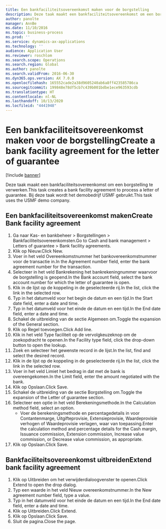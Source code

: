 ```yaml
---
title: Een bankfaciliteitsovereenkomst maken voor de borgstelling
description: Deze taak maakt een bankfaciliteitsovereenkomst om een borgstelling te verwerken.
author: panolte
manager: AnnBe
ms.date: 11/10/2016
ms.topic: business-process
ms.prod: ''
ms.service: dynamics-ax-applications
ms.technology: ''
audience: Application User
ms.reviewer: roschlom
ms.search.scope: Operations
ms.search.region: Global
ms.author: panolte
ms.search.validFrom: 2016-06-30
ms.dyn365.ops.version: AX 7.0.0
ms.openlocfilehash: 165552cade2a38d9605240ab6a8ff423585786ca
ms.sourcegitcommit: 199848e78df5cb7c439b001bdbe1ece963593cdb
ms.translationtype: HT
ms.contentlocale: nl-NL
ms.lasthandoff: 10/13/2020
ms.locfileid: "4441948"
---
```

# <a name="create-a-bank-facility-agreement-for-the-letter-of-guarantee"></a><span data-ttu-id="7bbd7-103">Een bankfaciliteitsovereenkomst maken voor de borgstelling</span><span class="sxs-lookup"><span data-stu-id="7bbd7-103">Create a bank facility agreement for the letter of guarantee</span></span>

[!include [banner](../../includes/banner.md)]

<span data-ttu-id="7bbd7-104">Deze taak maakt een bankfaciliteitsovereenkomst om een borgstelling te verwerken.</span><span class="sxs-lookup"><span data-stu-id="7bbd7-104">This task creates a bank facility agreement to process a letter of guarantee.</span></span> <span data-ttu-id="7bbd7-105">Bij deze taak wordt het demobedrijf USMF gebruikt.</span><span class="sxs-lookup"><span data-stu-id="7bbd7-105">This task uses the USMF demo company.</span></span> 


## <a name="create-bank-facility-agreement"></a><span data-ttu-id="7bbd7-106">Een bankfaciliteitsovereenkomst maken</span><span class="sxs-lookup"><span data-stu-id="7bbd7-106">Create Bank facility agreement</span></span>
1. <span data-ttu-id="7bbd7-107">Ga naar Kas- en bankbeheer > Borgstellingen > Bankfaciliteitsovereenkomsten.</span><span class="sxs-lookup"><span data-stu-id="7bbd7-107">Go to Cash and bank management > Letters of guarantee > Bank facility agreements.</span></span>
2. <span data-ttu-id="7bbd7-108">Klik op Nieuw.</span><span class="sxs-lookup"><span data-stu-id="7bbd7-108">Click New.</span></span>
3. <span data-ttu-id="7bbd7-109">Voer in het veld Overeenkomstnummer het bankovereenkomstnummer voor de transactie in.</span><span class="sxs-lookup"><span data-stu-id="7bbd7-109">In the Agreement number field, enter the bank agreement number for the transaction.</span></span>
4. <span data-ttu-id="7bbd7-110">Selecteer in het veld Bankrekening het bankrekeningnummer waarvoor de borgstelling is geopend.</span><span class="sxs-lookup"><span data-stu-id="7bbd7-110">In the Bank account field, select the bank account number for which the letter of guarantee is open.</span></span> 
5. <span data-ttu-id="7bbd7-111">Klik in de lijst op de koppeling in de geselecteerde rij.</span><span class="sxs-lookup"><span data-stu-id="7bbd7-111">In the list, click the link in the selected row.</span></span>
6. <span data-ttu-id="7bbd7-112">Typ in het datumveld voor het begin de datum en een tijd.</span><span class="sxs-lookup"><span data-stu-id="7bbd7-112">In the Start date field, enter a date and time.</span></span>
7. <span data-ttu-id="7bbd7-113">Typ in het datumveld voor het einde de datum en een tijd.</span><span class="sxs-lookup"><span data-stu-id="7bbd7-113">In the End date field, enter a date and time.</span></span>
8. <span data-ttu-id="7bbd7-114">Schakel de uitbreiding van de sectie Algemeen om.</span><span class="sxs-lookup"><span data-stu-id="7bbd7-114">Toggle the expansion of the General section.</span></span>
9. <span data-ttu-id="7bbd7-115">Klik op Regel toevoegen.</span><span class="sxs-lookup"><span data-stu-id="7bbd7-115">Click Add line.</span></span>
10. <span data-ttu-id="7bbd7-116">Klik in het veld Type faciliteit op de vervolgkeuzeknop om de zoekopdracht te openen.</span><span class="sxs-lookup"><span data-stu-id="7bbd7-116">In the Facility type field, click the drop-down button to open the lookup.</span></span>
11. <span data-ttu-id="7bbd7-117">Zoek en selecteer het gewenste record in de lijst.</span><span class="sxs-lookup"><span data-stu-id="7bbd7-117">In the list, find and select the desired record.</span></span>
12. <span data-ttu-id="7bbd7-118">Klik in de lijst op de koppeling in de geselecteerde rij.</span><span class="sxs-lookup"><span data-stu-id="7bbd7-118">In the list, click the link in the selected row.</span></span>
13. <span data-ttu-id="7bbd7-119">Voer in het veld Limiet het bedrag in dat met de bank is overeengekomen.</span><span class="sxs-lookup"><span data-stu-id="7bbd7-119">In the Limit field, enter the amount negotiated with the bank.</span></span>
14. <span data-ttu-id="7bbd7-120">Klik op Opslaan.</span><span class="sxs-lookup"><span data-stu-id="7bbd7-120">Click Save.</span></span>
15. <span data-ttu-id="7bbd7-121">Schakel de uitbreiding van de sectie Borgstelling om.</span><span class="sxs-lookup"><span data-stu-id="7bbd7-121">Toggle the expansion of the Letter of guarantee section.</span></span>
16. <span data-ttu-id="7bbd7-122">Selecteer een optie in het veld Berekeningsmethode.</span><span class="sxs-lookup"><span data-stu-id="7bbd7-122">In the Calculation method field, select an option.</span></span>
    * <span data-ttu-id="7bbd7-123">Voer de berekeningsmethode en percentagedetails in voor Contantenmarge, Uitgifteprovisie, Extensieprovisie, Waardeprovisie verhogen of Waardeprovisie verlagen, waar van toepassing.</span><span class="sxs-lookup"><span data-stu-id="7bbd7-123">Enter the calculation method and percentage details for the Cash margin, Issuance commission, Extension commission, Increase value commission, or Decrease value commission, as appropriate.</span></span>   
17. <span data-ttu-id="7bbd7-124">Klik op Opslaan.</span><span class="sxs-lookup"><span data-stu-id="7bbd7-124">Click Save.</span></span>

## <a name="extend-bank-facility-agreement"></a><span data-ttu-id="7bbd7-125">Bankfaciliteitsovereenkomst uitbreiden</span><span class="sxs-lookup"><span data-stu-id="7bbd7-125">Extend bank facility agreement</span></span>
1. <span data-ttu-id="7bbd7-126">Klik op Uitbreiden om het verwijderdialoogvenster te openen.</span><span class="sxs-lookup"><span data-stu-id="7bbd7-126">Click Extend to open the drop dialog.</span></span>
2. <span data-ttu-id="7bbd7-127">Typ een waarde in het veld Nieuw overeenkomstnummer.</span><span class="sxs-lookup"><span data-stu-id="7bbd7-127">In the New agreement number field, type a value.</span></span>
3. <span data-ttu-id="7bbd7-128">Typ in het datumveld voor het einde de datum en een tijd.</span><span class="sxs-lookup"><span data-stu-id="7bbd7-128">In the End date field, enter a date and time.</span></span>
4. <span data-ttu-id="7bbd7-129">Klik op Uitbreiden.</span><span class="sxs-lookup"><span data-stu-id="7bbd7-129">Click Extend.</span></span>
5. <span data-ttu-id="7bbd7-130">Klik op Opslaan.</span><span class="sxs-lookup"><span data-stu-id="7bbd7-130">Click Save.</span></span>
6. <span data-ttu-id="7bbd7-131">Sluit de pagina.</span><span class="sxs-lookup"><span data-stu-id="7bbd7-131">Close the page.</span></span>

